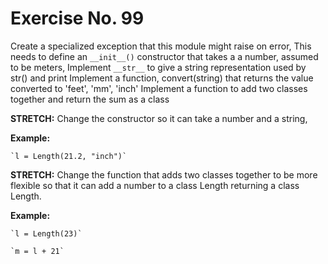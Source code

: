 # Exercise No. 99

Create a specialized exception that this module might raise on error, This needs to define an `__init__()` constructor that takes a a number, assumed to be meters, Implement `__str__` to give a string representation used by str() and print Implement a function, convert(string) that returns the value converted to 'feet', 'mm', 'inch' Implement a function to add two classes together and return the sum as a class 

**STRETCH:** Change the constructor so it can take a number and a string, 

**Example:**

    `l = Length(21.2, "inch")`

**STRETCH:** Change the function that adds two classes together to be more flexible so that it can add a number to a class Length returning a class Length.


**Example:**

    `l = Length(23)`
    
    `m = l + 21`